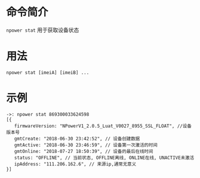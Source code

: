命令简介
======= 

`npower stat` 用于获取设备状态
    

用法
=======

```
npower stat [imeiA] [imeiB] ...
```

示例
======

```
->: npower stat 869300033624598
[{
   firmwareVersion: "NPowerV1_2.0.5_Luat_V0027_8955_SSL_FLOAT", //设备版本号
   gmtCreate: "2018-06-30 23:42:52", // 设备创建数据
   gmtActive: "2018-06-30 23:46:59", // 设备第一次激活的时间
   gmtOnline: "2018-07-27 18:50:39", // 设备的最后在线时间
   status: "OFFLINE", // 当前状态, OFFLINE离线, ONLINE在线, UNACTIVE未激活
   ipAddress: "111.206.162.6", // 来源ip,通常无意义
}]
```